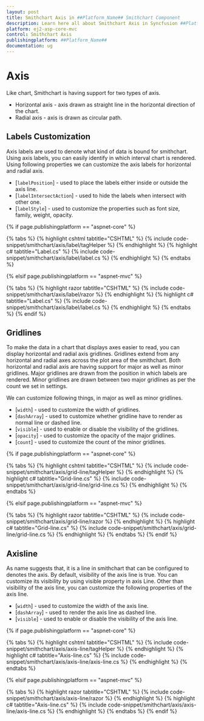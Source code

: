 ```yaml
---
layout: post
title: Smithchart Axis in ##Platform_Name## Smithchart Component
description: Learn here all about Smithchart Axis in Syncfusion ##Platform_Name## Smithchart component and more.
platform: ej2-asp-core-mvc
control: Smithchart Axis
publishingplatform: ##Platform_Name##
documentation: ug
---
```



# Axis

Like chart, Smithchart is having support for two types of axis.
* Horizontal axis - axis drawn as straight line in the horizontal direction of the chart.
* Radial axis - axis is drawn as circular path.

## Labels Customization

Axis labels are used to denote what kind of data is bound for smithchart. Using axis labels, you can easily identify in which interval chart is rendered. Using following properties we can customize the axis labels for horizontal and radial axis.

* [`labelPosition`] - used to place the labels either inside or outside the axis line.
* [`labelIntersectAction`] - used to hide the labels when intersect with other one.
* [`labelStyle`] - used to customize the properties such as font size, family, weight, opacity.

{% if page.publishingplatform == "aspnet-core" %}

{% tabs %}
{% highlight cshtml tabtitle="CSHTML" %}
{% include code-snippet/smithchart/axis/label/tagHelper %}
{% endhighlight %}
{% highlight c# tabtitle="Label.cs" %}
{% include code-snippet/smithchart/axis/label/label.cs %}
{% endhighlight %}
{% endtabs %}

{% elsif page.publishingplatform == "aspnet-mvc" %}

{% tabs %}
{% highlight razor tabtitle="CSHTML" %}
{% include code-snippet/smithchart/axis/label/razor %}
{% endhighlight %}
{% highlight c# tabtitle="Label.cs" %}
{% include code-snippet/smithchart/axis/label/label.cs %}
{% endhighlight %}
{% endtabs %}
{% endif %}



## Gridlines

To make the data in a chart that displays axes easier to read, you can display horizontal and radial axis gridlines. Gridlines extend from any horizontal and radial axes across the plot area of the smithchart.
Both horizontal and radial axis are having support for major as well as minor gridlines. Major gridlines are drawn from the position in which labels are rendered. Minor gridlines are drawn between two major gridlines as per the count we set in settings.

We can customize following things, in major as well as minor gridlines.

* [`width`] - used to customize the width of gridlines.
* [`dashArray`] - used to customize whether gridline have to render as normal line or dashed line.
* [`visible`] - used to enable or disable the visibility of the gridlines.
* [`opacity`] - used to customize the opacity of the major gridlines.
* [`count`] - used to customize the count of the minor gridlines.

{% if page.publishingplatform == "aspnet-core" %}

{% tabs %}
{% highlight cshtml tabtitle="CSHTML" %}
{% include code-snippet/smithchart/axis/grid-line/tagHelper %}
{% endhighlight %}
{% highlight c# tabtitle="Grid-line.cs" %}
{% include code-snippet/smithchart/axis/grid-line/grid-line.cs %}
{% endhighlight %}
{% endtabs %}

{% elsif page.publishingplatform == "aspnet-mvc" %}

{% tabs %}
{% highlight razor tabtitle="CSHTML" %}
{% include code-snippet/smithchart/axis/grid-line/razor %}
{% endhighlight %}
{% highlight c# tabtitle="Grid-line.cs" %}
{% include code-snippet/smithchart/axis/grid-line/grid-line.cs %}
{% endhighlight %}
{% endtabs %}
{% endif %}



## Axisline

As name suggests that, it is a line in smithchart that can be configured to denotes the axis. By default, visibility of the axis line is true. You can customize its visibility by using visible property in axis Line. Other than visibility of the axis line, you can customize the following properties of the axis line.

* [`width`] - used to customize the width of the axis line.
* [`dashArray`] - used to render the axis line as dashed line.
* [`visible`] - used to enable or disable the visibility of the axis line.

{% if page.publishingplatform == "aspnet-core" %}

{% tabs %}
{% highlight cshtml tabtitle="CSHTML" %}
{% include code-snippet/smithchart/axis/axis-line/tagHelper %}
{% endhighlight %}
{% highlight c# tabtitle="Axis-line.cs" %}
{% include code-snippet/smithchart/axis/axis-line/axis-line.cs %}
{% endhighlight %}
{% endtabs %}

{% elsif page.publishingplatform == "aspnet-mvc" %}

{% tabs %}
{% highlight razor tabtitle="CSHTML" %}
{% include code-snippet/smithchart/axis/axis-line/razor %}
{% endhighlight %}
{% highlight c# tabtitle="Axis-line.cs" %}
{% include code-snippet/smithchart/axis/axis-line/axis-line.cs %}
{% endhighlight %}
{% endtabs %}
{% endif %}

